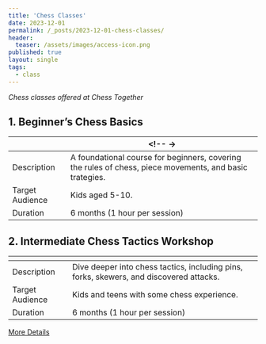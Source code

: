 ```yaml
---
title: 'Chess Classes'
date: 2023-12-01
permalink: /_posts/2023-12-01-chess-classes/
header:
  teaser: /assets/images/access-icon.png
published: true
layout: single
tags:
  - class
---
```


*Chess classes offered at Chess Together*


## 1. Beginner’s Chess Basics

| <!-- -->          |  <!-- ->                                                                                                  |
|-------------------|-----------------------------------------------------------------------------------------------------------|
| Description       | A foundational course for beginners, covering the rules of chess, piece movements, and basic trategies.   |
| Target Audience   | Kids aged 5-10.                                                                                           |
| Duration          | 6 months (1 hour per session)                                                                             |


## 2. Intermediate Chess Tactics Workshop

| <!-- -->          |  <!-- -->                                                                                 |
|-------------------|-------------------------------------------------------------------------------------------|
| Description       | Dive deeper into chess tactics, including pins, forks, skewers, and discovered attacks.   |
| Target Audience   | Kids and teens with some chess experience.                                                |
| Duration          | 6 months (1 hour per session)    


[More Details](/classes)